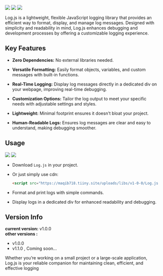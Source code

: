 <img src="https://maqib718.tiiny.site/uploads/LogJS-logo.jpg">
<a href="https://cdn.jsdelivr.net/gh/Mohammad-Aqib786/libs@1.0.0/Log.js"><img src="https://img.shields.io/badge/jsdelivr-Log.js-red?logo=jsdelivr"/></a>
<a href="https://maqib718.tiiny.site/uploads/libs/v1-0-0/Log.js"><img src="https://img.shields.io/badge/tiiny.host-Log.js-b64ad8"/></a> 

Log.js is a lightweight, flexible JavaScript logging library that provides an efficient way to format, display, and manage log messages. Designed with simplicity and readability in mind, Log.js enhances debugging and development processes by offering a customizable logging experience.

## Key Features
- **Zero Dependencies:** No external libraries needed.

- **Versatile Formatting:** Easily format objects, variables, and custom messages with built-in functions.

- **Real-Time Logging:** Display log messages directly in a dedicated div on your webpage, improving real-time debugging.

- **Customization Options:** Tailor the log output to meet your specific needs with adjustable settings and styles.

- **Lightweight:** Minimal footprint ensures it doesn't bloat your project.

- **Human-Readable Logs:** Ensures log messages are clear and easy to understand, making debugging smoother.

## Usage

<a href="https://cdn.jsdelivr.net/gh/Mohammad-Aqib786/libs@1.0.0/Log.js"><img src="https://img.shields.io/badge/jsdelivr-Log.js-red?logo=jsdelivr"/></a>
<a href="https://maqib718.tiiny.site/uploads/libs/v1-0-0/Log.js"><img src="https://img.shields.io/badge/tiiny.host-Log.js-b64ad8"/></a>

- Download `Log.js` in your project.

- Or just simply use cdn:
  ```html
  <script src="https://maqib718.tiiny.site/uploads/libs/v1-0-0/Log.js" crossorigin="anonymous"></script>
  ```
 
- Format and print logs with simple commands.

- Display logs in a dedicated div for enhanced readability and debugging.

## Version Info
**current version:** v1.0.0 <br>
**other versions :**
- v1.0.0
- v1.1.0 , Coming soon...

Whether you’re working on a small project or a large-scale application, Log.js is your reliable companion for maintaining clean, efficient, and effective logging
